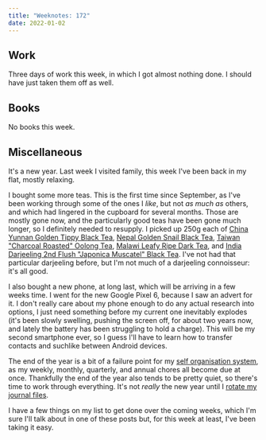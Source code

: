 ```yaml
---
title: "Weeknotes: 172"
date: 2022-01-02
---
```


## Work

Three days of work this week, in which I got almost nothing done.  I
should have just taken them off as well.


## Books

No books this week.


## Miscellaneous

It's a new year.  Last week I visited family, this week I've been back
in my flat, mostly relaxing.

I bought some more teas.  This is the first time since September, as
I've been working through some of the ones I *like*, but not *as much
as* others, and which had lingered in the cupboard for several months.
Those are mostly gone now, and the particularly good teas have been
gone much longer, so I definitely needed to resupply.  I picked up
250g each of [China Yunnan Golden Tippy Black Tea][], [Nepal Golden
Snail Black Tea][], [Taiwan "Charcoal Roasted" Oolong Tea][], [Malawi
Leafy Ripe Dark Tea][], and [India Darjeeling 2nd Flush "Japonica
Muscatel" Black Tea][].  I've not had that particular darjeeling
before, but I'm not much of a darjeeling connoisseur: it's all good.

I also bought a new phone, at long last, which will be arriving in a
few weeks time.  I went for the new Google Pixel 6, because I saw an
advert for it.  I don't really care about my phone enough to do any
actual research into options, I just need something before my current
one inevitably explodes (it's been slowly swelling, pushing the screen
off, for about two years now, and lately the battery has been
struggling to hold a charge).  This will be my second smartphone ever,
so I guess I'll have to learn how to transfer contacts and suchlike
between Android devices.

The end of the year is a bit of a failure point for my [self
organisation system][], as my weekly, monthly, quarterly, and annual
chores all become due at once.  Thankfully the end of the year also
tends to be pretty quiet, so there's time to work through everything.
It's not *really* the new year until I [rotate my journal files][].

I have a few things on my list to get done over the coming weeks,
which I'm sure I'll talk about in one of these posts but, for this
week at least, I've been taking it easy.

[China Yunnan Golden Tippy Black Tea]: https://what-cha.com/products/china-yunnan-golden-tippy-black-tea
[Nepal Golden Snail Black Tea]: https://what-cha.com/products/nepal-golden-snail-black-tea
[Taiwan "Charcoal Roasted" Oolong Tea]: https://what-cha.com/products/taiwan-charcoal-roasted-oolong-tea
[Malawi Leafy Ripe Dark Tea]: https://what-cha.com/products/malawi-2018-leafy-ripe-dark-tea
[India Darjeeling 2nd Flush "Japonica Muscatel" Black Tea]: https://what-cha.com/products/india-darjeeling-2nd-flush-gopaldhara-japonica-black-tea
[self organisation system]: self-organisation.html#calendars-for-routines
[rotate my journal files]: personal-finance.html#annually
